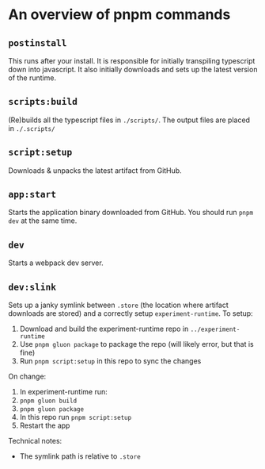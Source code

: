 # An overview of pnpm commands

## `postinstall`

This runs after your install. It is responsible for initially transpiling typescript down into javascript. It also initially downloads and sets up the latest version of the runtime.

## `scripts:build`

(Re)builds all the typescript files in `./scripts/`. The output files are placed in `./.scripts/`

## `script:setup`

Downloads & unpacks the latest artifact from GitHub.

## `app:start`

Starts the application binary downloaded from GitHub. You should run `pnpm dev` at the same time.

## `dev`

Starts a webpack dev server.

## `dev:slink`

Sets up a janky symlink between `.store` (the location where artifact downloads are stored) and a correctly setup `experiment-runtime`. To setup:

1. Download and build the experiment-runtime repo in `../experiment-runtime`
2. Use `pnpm gluon package` to package the repo (will likely error, but that is fine)
3. Run `pnpm script:setup` in this repo to sync the changes

On change:

1. In experiment-runtime run:
2. `pnpm gluon build`
3. `pnpm gluon package`
4. In this repo run `pnpm script:setup`
5. Restart the app

Technical notes:

- The symlink path is relative to `.store`
